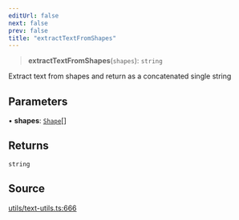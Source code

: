 ```yaml
---
editUrl: false
next: false
prev: false
title: "extractTextFromShapes"
---
```


> **extractTextFromShapes**(`shapes`): `string`

Extract text from shapes and return as a concatenated single string

## Parameters

• **shapes**: [`Shape`](/api-core/classes/shape/)[]

## Returns

`string`

## Source

[utils/text-utils.ts:666](https://github.com/dgmjs/dgmjs/blob/main/packages/core/src/utils/text-utils.ts#L666)
